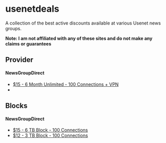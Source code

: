 # usenetdeals
A collection of the best active discounts available at various Usenet news groups.

**Note: I am not affiliated with any of these sites and do not make any claims or guarantees**

## Provider
#### NewsGroupDirect
* [$15 - 6 Month Unlimited - 100 Connections + VPN](https://newsgroup.direct/member/billing/?planid=199)
* 

## Blocks
#### NewsGroupDirect
* [$15 - 6 TB Block - 100 Connections](https://newsgroup.direct/member/billing/?planid=199)
* [$12 - 3 TB Block - 100 Connections](https://newsgroup.direct/member/billing/?planid=200)

